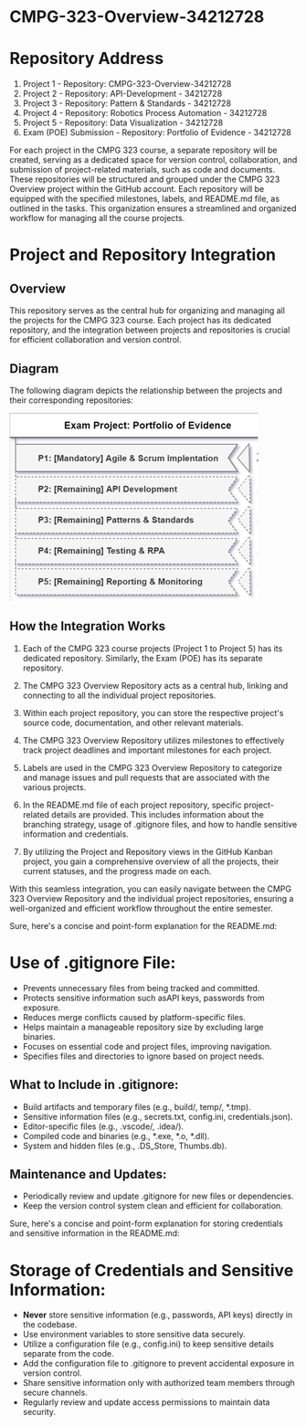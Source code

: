 # CMPG-323-Overview-34212728



# Repository Address

1. Project 1 - Repository: CMPG-323-Overview-34212728 
2. Project 2 - Repository: API-Development - 34212728 
3. Project 3 - Repository: Pattern & Standards - 34212728 
4. Project 4 - Repository: Robotics Process Automation - 34212728 
5. Project 5 - Repository: Data Visualization - 34212728
6. Exam (POE) Submission - Repository: Portfolio of Evidence - 34212728


For each project in the CMPG 323 course, a separate repository will be created, serving as a dedicated space for version control, collaboration, and submission of project-related materials, such as code and documents. These repositories will be structured and grouped under the CMPG 323 Overview project within the GitHub account. Each repository will be equipped with the specified milestones, labels, and README.md file, as outlined in the tasks. This organization ensures a streamlined and organized workflow for managing all the course projects.



# Project and Repository Integration

## Overview

This repository serves as the central hub for organizing and managing all the projects for the CMPG 323 course. Each project has its dedicated repository, and the integration between projects and repositories is crucial for efficient collaboration and version control.

## Diagram

The following diagram depicts the relationship between the projects and their corresponding repositories:

![](https://github.com/KagisoS11/CMPG-323-Overview-34212728/blob/main/Screenshot%202023-08-01%20164850.png)


## How the Integration Works

1. Each of the CMPG 323 course projects (Project 1 to Project 5) has its dedicated repository. Similarly, the Exam (POE) has its separate repository.

2. The CMPG 323 Overview Repository acts as a central hub, linking and connecting to all the individual project repositories.

3. Within each project repository, you can store the respective project's source code, documentation, and other relevant materials.

4. The CMPG 323 Overview Repository utilizes milestones to effectively track project deadlines and important milestones for each project.

5. Labels are used in the CMPG 323 Overview Repository to categorize and manage issues and pull requests that are associated with the various projects.

6. In the README.md file of each project repository, specific project-related details are provided. This includes information about the branching strategy, usage of .gitignore files, and how to handle sensitive information and credentials.

7. By utilizing the Project and Repository views in the GitHub Kanban project, you gain a comprehensive overview of all the projects, their current statuses, and the progress made on each.

With this seamless integration, you can easily navigate between the CMPG 323 Overview Repository and the individual project repositories, ensuring a well-organized and efficient workflow throughout the entire semester. 

Sure, here's a concise and point-form explanation for the README.md:

# Use of .gitignore File:

- Prevents unnecessary files from being tracked and committed.
- Protects sensitive information such asAPI keys, passwords from exposure.
- Reduces merge conflicts caused by platform-specific files.
- Helps maintain a manageable repository size by excluding large binaries.
- Focuses on essential code and project files, improving navigation.
- Specifies files and directories to ignore based on project needs.

## What to Include in .gitignore:

- Build artifacts and temporary files (e.g., build/, temp/, *.tmp).
- Sensitive information files (e.g., secrets.txt, config.ini, credentials.json).
- Editor-specific files (e.g., .vscode/, .idea/).
- Compiled code and binaries (e.g., *.exe, *.o, *.dll).
- System and hidden files (e.g., .DS_Store, Thumbs.db).

## Maintenance and Updates:

- Periodically review and update .gitignore for new files or dependencies.
- Keep the version control system clean and efficient for collaboration.

Sure, here's a concise and point-form explanation for storing credentials and sensitive information in the README.md:

# Storage of Credentials and Sensitive Information:

- **Never** store sensitive information (e.g., passwords, API keys) directly in the codebase.
- Use environment variables to store sensitive data securely.
- Utilize a configuration file (e.g., config.ini) to keep sensitive details separate from the code.
- Add the configuration file to .gitignore to prevent accidental exposure in version control.
- Share sensitive information only with authorized team members through secure channels.
- Regularly review and update access permissions to maintain data security.

